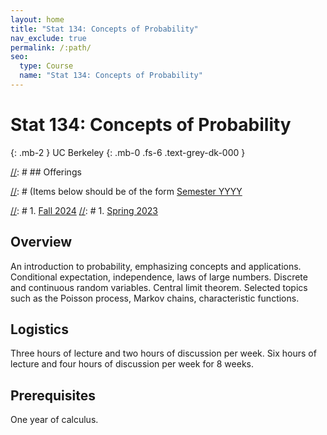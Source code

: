 ```yaml
---
layout: home
title: "Stat 134: Concepts of Probability"
nav_exclude: true
permalink: /:path/
seo:
  type: Course
  name: "Stat 134: Concepts of Probability"
---
```


# Stat 134: Concepts of Probability
{: .mb-2 }
UC Berkeley
{: .mb-0 .fs-6 .text-grey-dk-000 }


[//]: # ## Offerings

[//]: # (Items below should be of the form [Semester YYYY](semester-year)

[//]: # (Notably the paths should not have leading slashes in real sites.)

[//]: # 1. [Fall 2024](/fall-2024)
[//]: # 1. [Spring 2023](/spring-2023)

## Overview

An introduction to probability, emphasizing concepts and applications. Conditional expectation, independence, laws of large numbers. Discrete and continuous random variables. Central limit theorem. Selected topics such as the Poisson process, Markov chains, characteristic functions. 

## Logistics

Three hours of lecture and two hours of discussion per week. Six hours of lecture and four hours of discussion per week for 8 weeks. 

## Prerequisites

One year of calculus. 

